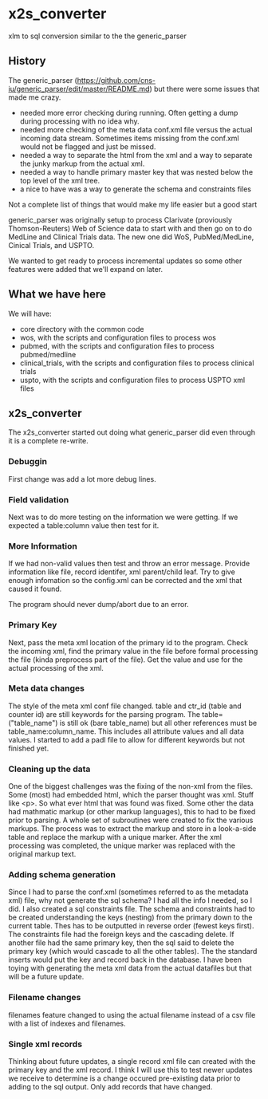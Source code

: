 # x2s_converter
xlm to sql conversion similar to the the generic_parser

## History

The generic_parser (https://github.com/cns-iu/generic_parser/edit/master/README.md) but there were some issues that made me crazy.   
- needed more error checking during running.  Often getting a dump during processing with no idea why.
- needed more checking of the meta data conf.xml file versus the actual incoming data stream.  Sometimes items missing from the conf.xml would not be flagged and just be missed.
- needed a way to separate the html from the xml and a way to separate the junky markup from the actual xml.
- needed a way to handle primary master key that was nested below the top level of the xml tree.
- a nice to have was a way to generate the schema and constraints files

Not a complete list of things that would make my life easier but a good start

generic_parser was originally setup to process Clarivate (proviously Thomson-Reuters) Web of Science data to start with and then go on to do MedLine and Clinical Trials data.  The new one did WoS, PubMed/MedLine, Cinical Trials, and USPTO.

We wanted to get ready to process incremental updates so some other features were added that we'll expand on later.

## What we have here

We will have:
- core directory with the common code
- wos, with the scripts and configuration files to process wos
- pubmed, with the scripts and configuration files to process pubmed/medline
- clinical_trials, with the scripts and configuration files to process clinical trials
- uspto, with the scripts and configuration files to process USPTO xml files

## x2s_converter

The x2s_converter started out doing what generic_parser did even through it is a complete re-write.

### Debuggin
First change was add a lot more debug lines.

### Field validation
Next was to do more testing on the information we were getting.  If we expected a table:column value then test for it.

### More Information
If we had non-valid values then test and throw an error message.  Provide information like file, record identifer, xml parent/child leaf.  Try to give enough infomation so the config.xml can be corrected and the xml that caused it found.

The program should never dump/abort due to an error.

### Primary Key
Next, pass the meta xml location of the primary id to the program.  Check the incoming xml, find the primary value in the file before formal processing the file (kinda preprocess part of the file).  Get the value and use for the actual processing of the xml.

### Meta data changes
The style of the meta xml conf file changed.  table and ctr_id (table and counter id) are still keywords for the parsing program.  The table=("table_name") is still ok (bare table_name) but all other references must be table_name:column_name.  This includes all attribute values and all data values.  I started to add a padl file to allow for different keywords but not finished yet.

### Cleaning up the data
One of the biggest challenges was the fixing of the non-xml from the files.  Some (most) had embedded html, which the parser thought was xml.  Stuff like \<p\>.   So what ever html that was found was fixed.  Some other the data had mathmatic markup (or other markup languages), this to had to be fixed prior to parsing.  A whole set of subroutines were created to fix the various markups.  The process was to extract the markup and store in a look-a-side table and replace the markup with a unique marker.   After the xml processing was completed, the unique marker was replaced with the original markup text.

### Adding schema generation
Since I had to parse the conf.xml (sometimes referred to as the metadata xml) file, why not generate the sql schema?  I had all the info I needed, so I did.  I also created a sql constraints file.  The schema and constraints had to be created understanding the keys (nesting) from the primary down to the current table.  Thes has to be outputted in reverse order (fewest keys first).  The constraints file had the foreign keys and the cascading delete.  If another file had the same primary key, then the sql said to delete the primary key (which would cascade to all the other tables).  The the standard inserts would put the key and record back in the database.  I have been toying with generating the meta xml data from the actual datafiles but that will be a future update.

### Filename changes
filenames feature changed to using the actual filename instead of a csv file with a list of indexes and filenames.

### Single xml records
Thinking about future updates, a single record xml file can created with the primary key and the xml record.  I think I will use this to test newer updates we receive to determine is a change occured pre-existing data prior to adding to the sql output.  Only add records that have changed.  

